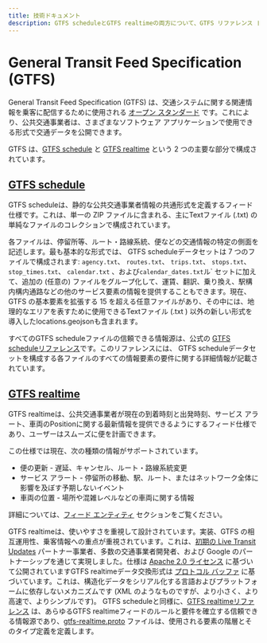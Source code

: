 ```yaml
---
title: 技術ドキュメント
description: GTFS scheduleとGTFS realtimeの両方について、GTFS リファレンス ドキュメント、ベスト プラクティス、データ例、変更履歴にアクセスします。
---
```


# General Transit Feed Specification (GTFS)

General Transit Feed Specification (GTFS) は、交通システムに関する関連情報を乗客に配信するために使用される [オープン スタンダード](https:) です。これにより、公共交通事業者は、さまざまなソフトウェア アプリケーションで使用できる形式で交通データを公開できます。

GTFS は、[GTFS schedule](../schedule/reference) と [GTFS realtime](../realtime/reference) という 2 つの主要な部分で構成されています。

## [GTFS schedule](../schedule/reference)

GTFS scheduleは、静的な公共交通事業者情報の共通形式を定義するフィード仕様です。これは、単一の ZIP ファイルに含まれる、主にTextファイル (.txt) の単純なファイルのコレクションで構成されています。 

各ファイルは、停留所等、ルート・路線系統、便などの交通情報の特定の側面を記述します。最も基本的な形式では、 GTFS scheduleデータセットは 7 つのファイルで構成されます: `agency.txt`、 `routes.txt`、 `trips.txt`、 `stops.txt`、 `stop_times.txt`、 `calendar.txt` 、および`calendar_dates.txt`ル` セットに加えて、追加の (任意の) ファイルをグループ化して、運賃、翻訳、乗り換え、駅構内構内通路などの他のサービス要素の情報を提供することもできます。現在、GTFS の基本要素を拡張する 15 を超える任意ファイルがあり、その中には、地理的なエリアを表すために使用できるTextファイル (.txt ) 以外の新しい形式を導入したlocations.geojsonも含まれます。 

すべてのGTFS scheduleファイルの信頼できる情報源は、公式の [GTFS scheduleリファレンス](../schedule/reference)です。このリファレンスには、 GTFS scheduleデータセットを構成する各ファイルのすべての情報要素の要件に関する詳細情報が記載されています。


## [GTFS realtime](../realtime/reference)

GTFS realtimeは、公共交通事業者が現在の到着時刻と出発時刻、サービス アラート、車両のPositionに関する最新情報を提供できるようにするフィード仕様であり、ユーザーはスムーズに便を計画できます。

この仕様では現在、次の種類の情報がサポートされています。

- 便の更新 - 遅延、キャンセル、ルート・路線系統変更 
- サービス アラート - 停留所の移動、駅、ルート、またはネットワーク全体に影響を及ぼす予期しないイベント
- 車両の位置 - 場所や混雑レベルなどの車両に関する情報

詳細については、[フィード エンティティ](../realtime/feed_entities/overview) セクションをご覧ください。

GTFS realtimeは、使いやすさを重視して設計されています。実装、GTFS の相互運用性、乗客情報への重点が重視されています。これは、[初期の Live Transit Updates](https://developers.google.com/transit/google-transit#LiveTransitUpdates) パートナー事業者、多数の交通事業者開発者、および Google のパートナーシップを通じて実現しました。仕様は [Apache 2.0 ライセンス](http://www.apache.org/licenses/LICENSE-2.0.html) に基づいて公開されていますGTFS realtimeデータ交換形式は [プロトコル バッファ](https://developers.google.com/protocol-buffers/) に基づいています。これは、構造化データをシリアル化する言語およびプラットフォームに依存しないメカニズムです (XML のようなものですが、より小さく、より高速で、よりシンプルです)。 GTFS scheduleと同様に、[GTFS realtimeリファレンス](../realtime/reference) は、あらゆるGTFS realtimeフィードのルールと要件を確立する信頼できる情報源であり、[gtfs-realtime.proto](../realtime/proto) ファイルは、使用される要素の階層とそのタイプ定義を定義します。
